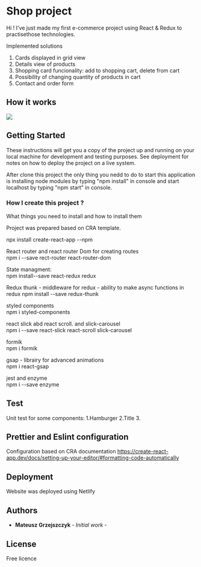 # Shop project

Hi ! I've just made my first e-commerce project using React & Redux to practisethose technologies.

Implemented solutions

 1. Cards displayed in grid view
 2. Details view of products
 3. Shopping card funcionality: add to shopping cart, delete from cart 
 4. Possibility of changing quantity of products in cart
 5. Contact and order form 
 
## How it works
![](shopgif.gif)

## Getting Started

These instructions will get you a copy of the project up and running on your local machine for development and testing purposes. See deployment for notes on how to deploy the project on a live system.

After clone this project the only thing you nedd to do to start this application is installing node modules by typing "npm install" in console and start localhost by typing "npm start" in console.

### How I create this project ? 

What things you need to install and how to install them

Project was prepared based on CRA template.

npx install create-react-app --npm

React router and react router Dom for creating routes\
npm i --save rect-router react-router-dom

State managment:\
npm install--save react-redux redux

Redux thunk - middleware for redux - ability to make async functions in redux
npm install --save redux-thunk

styled components\
npm i styled-components

react slick abd react scroll. and slick-carousel\
npm i --save react-slick react-scroll slick-carousel

formik\
npm i formik

gsap - librairy for advanced animations\
npm i react-gsap

jest and enzyme\
npm i --save enzyme 

## Test
Unit test for some components:
1.Hamburger
2.Title
3.
## Prettier and Eslint configuration
Configuration  based on CRA documentation
https://create-react-app.dev/docs/setting-up-your-editor/#formatting-code-automatically

## Deployment

Website was deployed using Netlify

## Authors

* **Mateusz Grzejszczyk** - *Initial work* -

## License
Free licence
